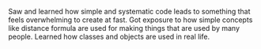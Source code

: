 Saw and learned how simple and systematic code leads to something that feels overwhelming to create at fast.
Got exposure to how simple concepts like distance formula are used for making things that are used by many people.
Learned how classes and objects are used in real life.
